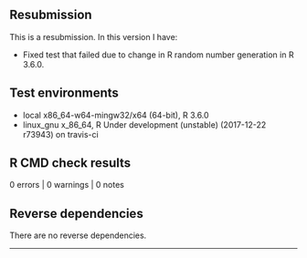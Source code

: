 ## Resubmission
This is a resubmission. In this version I have:

* Fixed test that failed due to change in R random number generation in R 3.6.0.

## Test environments
* local x86_64-w64-mingw32/x64 (64-bit), R 3.6.0
* linux_gnu x_86_64, R Under development (unstable) (2017-12-22 r73943) on travis-ci

## R CMD check results

0 errors | 0 warnings | 0 notes

## Reverse dependencies

There are no reverse dependencies.

---
